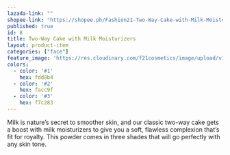 ```yaml
---
lazada-link: ""
shopee-link: "https://shopee.ph/Fashion21-Two-Way-Cake-with-Milk-Moisturizers-i.26222223.826165509"
published: true
id: 8
title: Two-Way Cake with Milk Moisturizers
layout: product-item
categories: ["face"]
feature_image: 'https://res.cloudinary.com/f21cosmetics/image/upload/v1492507397/twc-milk.jpg'
colors:
  - color: '#1'
    hex: fdd8b4
  - color: '#2'
    hex: facc9f
  - color: '#3'
    hex: f7c283
---
```

Milk is nature’s secret to smoother skin, and our classic two-way cake gets a boost with milk moisturizers to give you a soft, flawless complexion that’s fit for royalty. This powder comes in three shades that will go perfectly with any skin tone.
